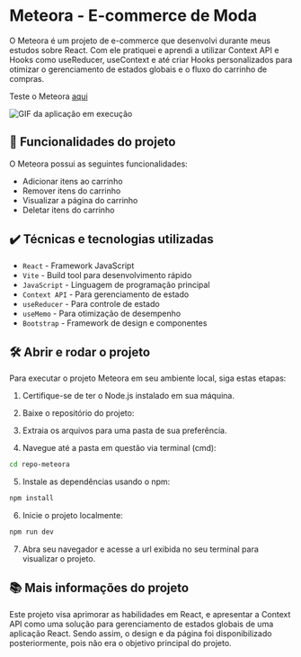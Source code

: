 # Meteora - E-commerce de Moda

O Meteora é um projeto de e-commerce que desenvolvi durante meus estudos sobre React. Com ele pratiquei e aprendi a utilizar Context API e Hooks como useReducer, useContext e até criar Hooks personalizados para otimizar o gerenciamento de estados globais e o fluxo do carrinho de compras.

Teste o Meteora [aqui]()

![GIF da aplicação em execução](meteora-app.gif)

## 🔨 Funcionalidades do projeto

O Meteora possui as seguintes funcionalidades:

- Adicionar itens ao carrinho
- Remover itens do carrinho
- Visualizar a página do carrinho
- Deletar itens do carrinho

## ✔️ Técnicas e tecnologias utilizadas

- `React` - Framework JavaScript
- `Vite` - Build tool para desenvolvimento rápido
- `JavaScript` - Linguagem de programação principal
- `Context API` - Para gerenciamento de estado
- `useReducer` - Para controle de estado
- `useMemo` - Para otimização de desempenho
- `Bootstrap` - Framework de design e componentes

## 🛠️ Abrir e rodar o projeto

Para executar o projeto Meteora em seu ambiente local, siga estas etapas:

1. Certifique-se de ter o Node.js instalado em sua máquina.

2. Baixe o repositório do projeto:

3. Extraia os arquivos para uma pasta de sua preferência.

4. Navegue até a pasta em questão via terminal (cmd):

```bash
cd repo-meteora
```

5. Instale as dependências usando o npm:

```bash
npm install
```

6. Inicie o projeto localmente:

```bash
npm run dev
```

7. Abra seu navegador e acesse a url exibida no seu terminal para visualizar o projeto.

## 📚 Mais informações do projeto

Este projeto visa aprimorar as habilidades em React, e apresentar a Context API como uma solução para gerenciamento de estados globais de uma aplicação React. Sendo assim, o design e da página foi disponibilizado posteriormente, pois não era o objetivo principal do projeto.